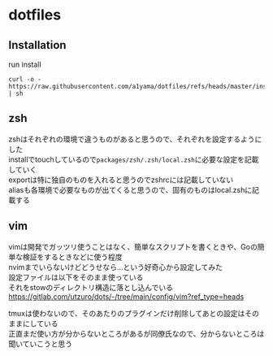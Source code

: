 # dotfiles

## Installation
run install
```
curl -o - https://raw.githubusercontent.com/a1yama/dotfiles/refs/heads/master/install | sh
```

## zsh
zshはそれぞれの環境で違うものがあると思うので、それぞれを設定するようにした  
installでtouchしているので`packages/zsh/.zsh/local.zsh`に必要な設定を記載していく  
exportは特に独自のものを入れると思うのでzshrcには記載していない  
aliasも各環境で必要なものが出てくると思うので、固有のものはlocal.zshに記載する

## vim 
vimは開発でガッツリ使うことはなく、簡単なスクリプトを書くときや、Goの簡単な検証をするときなどに使う程度  
nvimまでいらないけどどうせなら…という好奇心から設定してみた  
設定ファイルは以下をそのまま使っている  
それをstowのディレクトリ構造に落とし込んでいる  
https://gitlab.com/utzuro/dots/-/tree/main/config/vim?ref_type=heads

tmuxは使わないので、そのあたりのプラグインだけ削除してあとの設定はそのままにしている  
正直まだ使い方が分からないところがあるが同僚氏なので、分からないところは聞いていこうと思う
